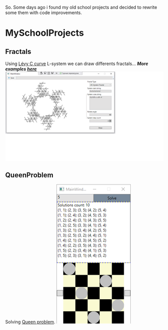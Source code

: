 So. Some days ago i found my old school projects and decided to rewrite some them with code improvements. 
# MySchoolProjects
## Fractals
Using [Lévy C curve](https://en.wikipedia.org/wiki/L%C3%A9vy_C_curve) L-system we can draw differents fractals...
<strong><em>More examples [here](https://github.com/ariolwork/SchoolProjects/tree/master/README_Files/Fractals/images)</em></strong>
![alt text](https://github.com/ariolwork/SchoolProjects/blob/master/README_Files/Fractals/images/2.1.png)
## QueenProblem
Solving [Queen problem](https://en.wikipedia.org/wiki/Eight_queens_puzzle).
![image](https://github.com/ariolwork/SchoolProjects/blob/master/README_Files/QueenProblem/images/1.png)
